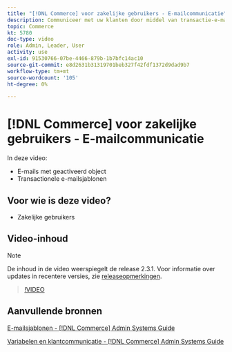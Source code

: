 ```yaml
---
title: "[!DNL Commerce] voor zakelijke gebruikers - E-mailcommunicatie"
description: Communiceer met uw klanten door middel van transactie-e-mails die worden geactiveerd door hun acties in de winkel. Pas en vorm de e-mailmalplaatjes voor uw opslag aan.
topic: Commerce
kt: 5780
doc-type: video
role: Admin, Leader, User
activity: use
exl-id: 91530766-07be-4466-879b-1b7bfc14ac10
source-git-commit: e8d2631b31319701beb327f42fdf1372d9dad9b7
workflow-type: tm+mt
source-wordcount: '105'
ht-degree: 0%

---
```


# [!DNL Commerce] voor zakelijke gebruikers - E-mailcommunicatie

In deze video:

- E-mails met geactiveerd object
- Transactionele e-mailsjablonen

## Voor wie is deze video?

- Zakelijke gebruikers

## Video-inhoud

>[!NOTE]
>
>De inhoud in de video weerspiegelt de release 2.3.1. Voor informatie over updates in recentere versies, zie [releaseopmerkingen](https://experienceleague.adobe.com/docs/commerce-operations/release/notes/overview.html).

>[!VIDEO](https://video.tv.adobe.com/v/36190?quality=12&learn=on)

## Aanvullende bronnen

[E-mailsjablonen - [!DNL Commerce] Admin Systems Guide](https://experienceleague.adobe.com/docs/commerce-admin/systems/communications/email-templates.html)

[Variabelen en klantcommunicatie - [!DNL Commerce] Admin Systems Guide](https://experienceleague.adobe.com/docs/commerce-admin/systems/introduction.html#variables-and-customer-communications)
